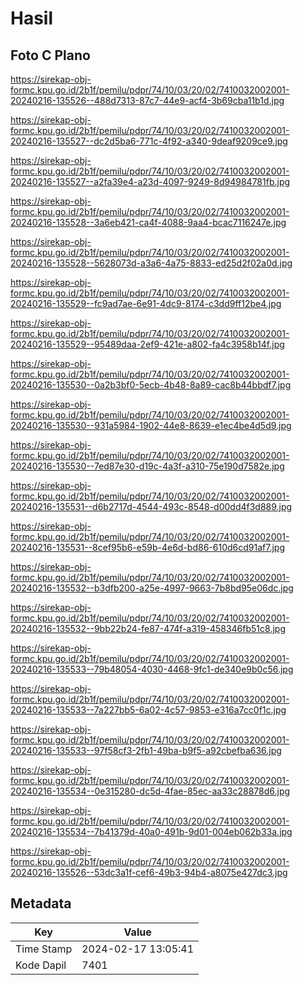 # Hasil

## Foto C Plano

https://sirekap-obj-formc.kpu.go.id/2b1f/pemilu/pdpr/74/10/03/20/02/7410032002001-20240216-135526--488d7313-87c7-44e9-acf4-3b69cba11b1d.jpg

https://sirekap-obj-formc.kpu.go.id/2b1f/pemilu/pdpr/74/10/03/20/02/7410032002001-20240216-135527--dc2d5ba6-771c-4f92-a340-9deaf9209ce9.jpg

https://sirekap-obj-formc.kpu.go.id/2b1f/pemilu/pdpr/74/10/03/20/02/7410032002001-20240216-135527--a2fa39e4-a23d-4097-9249-8d94984781fb.jpg

https://sirekap-obj-formc.kpu.go.id/2b1f/pemilu/pdpr/74/10/03/20/02/7410032002001-20240216-135528--3a6eb421-ca4f-4088-9aa4-bcac7116247e.jpg

https://sirekap-obj-formc.kpu.go.id/2b1f/pemilu/pdpr/74/10/03/20/02/7410032002001-20240216-135528--5628073d-a3a6-4a75-8833-ed25d2f02a0d.jpg

https://sirekap-obj-formc.kpu.go.id/2b1f/pemilu/pdpr/74/10/03/20/02/7410032002001-20240216-135529--fc9ad7ae-6e91-4dc9-8174-c3dd9ff12be4.jpg

https://sirekap-obj-formc.kpu.go.id/2b1f/pemilu/pdpr/74/10/03/20/02/7410032002001-20240216-135529--95489daa-2ef9-421e-a802-fa4c3958b14f.jpg

https://sirekap-obj-formc.kpu.go.id/2b1f/pemilu/pdpr/74/10/03/20/02/7410032002001-20240216-135530--0a2b3bf0-5ecb-4b48-8a89-cac8b44bbdf7.jpg

https://sirekap-obj-formc.kpu.go.id/2b1f/pemilu/pdpr/74/10/03/20/02/7410032002001-20240216-135530--931a5984-1902-44e8-8639-e1ec4be4d5d9.jpg

https://sirekap-obj-formc.kpu.go.id/2b1f/pemilu/pdpr/74/10/03/20/02/7410032002001-20240216-135530--7ed87e30-d19c-4a3f-a310-75e190d7582e.jpg

https://sirekap-obj-formc.kpu.go.id/2b1f/pemilu/pdpr/74/10/03/20/02/7410032002001-20240216-135531--d6b2717d-4544-493c-8548-d00dd4f3d889.jpg

https://sirekap-obj-formc.kpu.go.id/2b1f/pemilu/pdpr/74/10/03/20/02/7410032002001-20240216-135531--8cef95b6-e59b-4e6d-bd86-610d6cd91af7.jpg

https://sirekap-obj-formc.kpu.go.id/2b1f/pemilu/pdpr/74/10/03/20/02/7410032002001-20240216-135532--b3dfb200-a25e-4997-9663-7b8bd95e06dc.jpg

https://sirekap-obj-formc.kpu.go.id/2b1f/pemilu/pdpr/74/10/03/20/02/7410032002001-20240216-135532--9bb22b24-fe87-474f-a319-458346fb51c8.jpg

https://sirekap-obj-formc.kpu.go.id/2b1f/pemilu/pdpr/74/10/03/20/02/7410032002001-20240216-135533--79b48054-4030-4468-9fc1-de340e9b0c56.jpg

https://sirekap-obj-formc.kpu.go.id/2b1f/pemilu/pdpr/74/10/03/20/02/7410032002001-20240216-135533--7a227bb5-6a02-4c57-9853-e316a7cc0f1c.jpg

https://sirekap-obj-formc.kpu.go.id/2b1f/pemilu/pdpr/74/10/03/20/02/7410032002001-20240216-135533--97f58cf3-2fb1-49ba-b9f5-a92cbefba636.jpg

https://sirekap-obj-formc.kpu.go.id/2b1f/pemilu/pdpr/74/10/03/20/02/7410032002001-20240216-135534--0e315280-dc5d-4fae-85ec-aa33c28878d6.jpg

https://sirekap-obj-formc.kpu.go.id/2b1f/pemilu/pdpr/74/10/03/20/02/7410032002001-20240216-135534--7b41379d-40a0-491b-9d01-004eb062b33a.jpg

https://sirekap-obj-formc.kpu.go.id/2b1f/pemilu/pdpr/74/10/03/20/02/7410032002001-20240216-135526--53dc3a1f-cef6-49b3-94b4-a8075e427dc3.jpg


## Metadata

| Key        | Value               |
| ---------- | ------------------- |
| Time Stamp | 2024-02-17 13:05:41 |
| Kode Dapil | 7401                |




